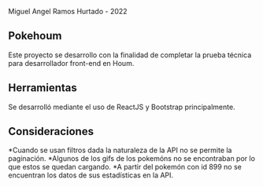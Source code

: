 Miguel Angel Ramos Hurtado - 2022

## Pokehoum

Este proyecto se desarrollo con la finalidad de completar la prueba técnica para desarrollador front-end en Houm.

## Herramientas

Se desarrolló mediante el uso de ReactJS y Bootstrap principalmente.

## Consideraciones

*Cuando se usan filtros dada la naturaleza de la API no se permite la paginación.
*Algunos de los gifs de los pokemóns no se encontraban por lo que estos se quedan cargando.
\*A partir del pokemón con id 899 no se encuentran los datos de sus estadísticas en la API.
